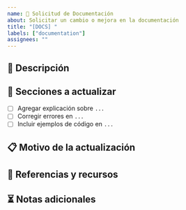 ```yaml
---
name: 📖 Solicitud de Documentación
about: Solicitar un cambio o mejora en la documentación
title: "[DOCS] "
labels: ["documentation"]
assignees: ""
---
```


## 📌 **Descripción**  
<!-- Explica qué parte de la documentación necesita actualización o mejora -->  

## 📖 **Secciones a actualizar**  
- [ ] Agregar explicación sobre `...`  
- [ ] Corregir errores en `...`  
- [ ] Incluir ejemplos de código en `...`  

## 📋 **Motivo de la actualización**  
<!-- ¿Por qué es importante este cambio? ¿Ayudará a los desarrolladores, usuarios o ambos? -->  

## 🔗 **Referencias y recursos**  
<!-- Adjunta enlaces a documentación actual o cualquier otra fuente relevante -->  

## ⏳ **Notas adicionales**  
<!-- Cualquier otra información importante -->  
